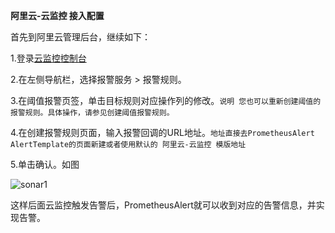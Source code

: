  **阿里云-云监控 接入配置**
 
首先到阿里云管理后台，继续如下：

1.登录[云监控控制台](https://cloudmonitor.console.aliyun.com/?spm=a2c4g.11186623.2.6.430f4226PAcUlA)

2.在左侧导航栏，选择报警服务 > 报警规则。

3.在阈值报警页签，单击目标规则对应操作列的修改。`说明 您也可以重新创建阈值的报警规则。具体操作，请参见创建阈值报警规则。`

4.在创建报警规则页面，输入报警回调的URL地址。`地址直接去PrometheusAlert AlertTemplate的页面新建或者使用默认的 阿里云-云监控 模版地址`

5.单击确认。如图

![sonar1](https://gitee.com/feiyu563/PrometheusAlert/raw/master/doc/yunjiankong.png)

这样后面云监控触发告警后，PrometheusAlert就可以收到对应的告警信息，并实现告警。